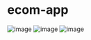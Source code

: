# ecom-app
![image](https://github.com/user-attachments/assets/0f00fd85-5432-41d2-9274-caf4f4f1921f)
![image](https://github.com/user-attachments/assets/a3ec1e2c-f6ef-4368-9943-3da4d10e6c69)
![image](https://github.com/user-attachments/assets/879ca6b1-4a9e-4f39-928b-d6ecda3abb6e)
